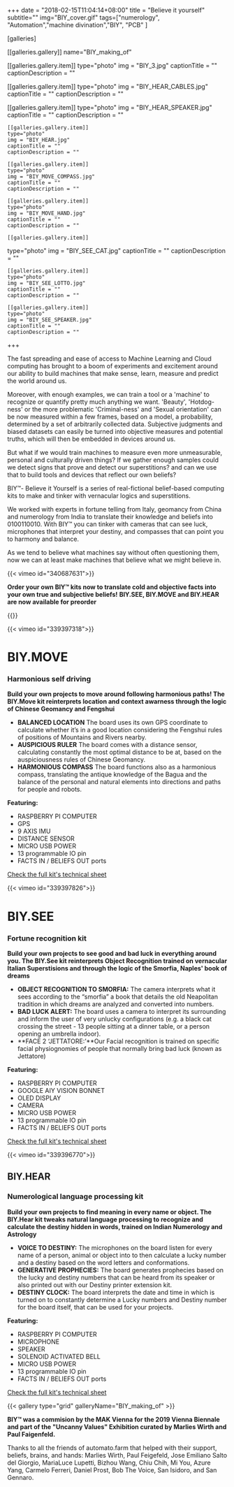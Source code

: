 +++
date = "2018-02-15T11:04:14+08:00"
title = "Believe it yourself"
subtitle=""
img="BIY_cover.gif"
tags=["numerology", "Automation","machine divination","BIY", "PCB" ]

[galleries]

[[galleries.gallery]]
  name="BIY_making_of"

  [[galleries.gallery.item]]
  type="photo"
  img = "BIY_3.jpg"
  captionTitle = ""
  captionDescription = ""

  [[galleries.gallery.item]]
  type="photo"
  img = "BIY_HEAR_CABLES.jpg"
  captionTitle = ""
  captionDescription = ""

  [[galleries.gallery.item]]
  type="photo"
  img = "BIY_HEAR_SPEAKER.jpg"
  captionTitle = ""
  captionDescription = ""

	[[galleries.gallery.item]]
	type="photo"
	img = "BIY_HEAR.jpg"
	captionTitle = ""
	captionDescription = ""

	[[galleries.gallery.item]]
	type="photo"
	img = "BIY_MOVE_COMPASS.jpg"
	captionTitle = ""
	captionDescription = ""

	[[galleries.gallery.item]]
	type="photo"
	img = "BIY_MOVE_HAND.jpg"
	captionTitle = ""
	captionDescription = ""

	[[galleries.gallery.item]]
  type="photo"
  img = "BIY_SEE_CAT.jpg"
  captionTitle = ""
  captionDescription = ""

	[[galleries.gallery.item]]
	type="photo"
	img = "BIY_SEE_LOTTO.jpg"
	captionTitle = ""
	captionDescription = ""

	[[galleries.gallery.item]]
	type="photo"
	img = "BIY_SEE_SPEAKER.jpg"
	captionTitle = ""
	captionDescription = ""

+++

The fast spreading and ease of access to Machine Learning and Cloud computing has brought to a boom of experiments and excitement around our ability to build machines that make sense, learn, measure and predict the world around us.

Moreover, with enough examples, we can train a tool or a 'machine' to recognize or quantify pretty much anything we want. 'Beauty', 'Hotdog-ness' or the more problematic 'Criminal-ness' and 'Sexual orientation' can be now measured within a few frames, based on a model, a probability, determined by a set of arbitrarily collected data. Subjective judgments and biased datasets can easily be turned into objective measures and potential truths, which will then be embedded in devices around us.

But what if we would train machines to measure even more unmeasurable, personal and culturally driven things? If we gather enough samples could we detect signs that prove and detect our superstitions? and can we use that to build tools and devices that reflect our own beliefs?

BIY™- Believe it Yourself is a series of real-fictional belief-based computing kits to make and tinker with vernacular logics and superstitions.

We worked with experts in fortune telling from Italy, geomancy from China  and numerology from India to translate their knowledge and beliefs into 0100110010. With BIY™ you can tinker with cameras that can see luck, microphones that interpret your destiny, and compasses that can point you to harmony and balance.

As we tend to believe what machines say without often questioning them, now we can at least make machines that believe what we might believe in.

{{< vimeo id="340687631">}}

**Order your own BIY™ kits now to translate cold and objective facts into your own true and subjective beliefs!**
**BIY.SEE, BIY.MOVE and BIY.HEAR are now available for preorder**

{{<image img="BIY_posters.png">}}

{{< vimeo id="339397318">}}

# BIY.MOVE
### Harmonious self driving

**Build your own projects to move around following harmonious paths! The BIY.Move kit reinterprets location and context awarness through the logic of Chinese Geomancy and Fengshui**

- **BALANCED LOCATION** The board uses its own GPS coordinate to calculate whether it’s in a good location considering the Fengshui rules of positions of Mountains and Rivers nearby.
- **AUSPICIOUS RULER** The board comes with a distance sensor, calculating constantly the most optimal distance to be at, based on the auspiciousness rules of Chinese Geomancy.
- **HARMONIOUS COMPASS** The board functions also as a harmonious compass, translating the antique knowledge of the Bagua and the balance of the personal and natural elements into directions and paths for people and robots.

**Featuring:**

- RASPBERRY PI COMPUTER
- GPS
- 9 AXIS IMU
- DISTANCE SENSOR
- MICRO USB POWER
- 13 programmable IO pin
- FACTS IN / BELIEFS OUT ports

[Check the full kit's technical sheet](../../download/POSTERS_BIY_Move.pdf)

{{< vimeo id="339397826">}}

# BIY.SEE
### Fortune recognition kit

**Build your own projects to see good and bad luck in everything around you. The BIY.See kit reinterprets Object Recognition trained on vernacular Italian Superstisions and through the logic of the Smorfia, Naples' book of dreams**

- **OBJECT RECOGNITION TO SMORFIA:** The camera interprets what it sees according to the “smorfia” a book that details the old Neapolitan tradition in which dreams are analyzed and converted into numbers.
- **BAD LUCK ALERT:** The board uses a camera  to interpret its surrounding and inform the user of very unlucky configurations (e.g. a black cat crossing the street - 13 people sitting at a dinner table, or a person opening an umbrella indoor).
- **FACE 2 ‘JETTATORE:’**Our Facial recognition is trained on specific facial physiognomies of people that normally bring bad luck (known as Jettatore)

**Featuring:**

- RASPBERRY PI COMPUTER
- GOOGLE AIY VISION BONNET
- OLED DISPLAY
- CAMERA
- MICRO USB POWER
- 13 programmable IO pin
- FACTS IN / BELIEFS OUT ports

[Check the full kit's technical sheet](../../download/POSTERS_BIY_See.pdf)

{{< vimeo id="339396770">}}

## BIY.HEAR
### Numerological language processing kit
**Build your own projects to find meaning in every name or object. The BIY.Hear kit tweaks natural language processing to recognize and calculate the destiny hidden in words, trained on Indian Numerology and Astrology**

- **VOICE TO DESTINY:** The  microphones on the board listen for every name of a person, animal or object into to then calculate a lucky number and a destiny based on the word letters and conformations.
- **GENERATIVE PROPHECIES:** The board generates prophecies based on the lucky and destiny numbers that can be heard from its speaker or also printed out with our Destiny printer extension kit.
- **DESTINY CLOCK:** The board interprets the date and time in which is turned on to constantly determine a Lucky numbers and Destiny number for the board itself, that can be used for your projects.

**Featuring:**

- RASPBERRY PI COMPUTER
- MICROPHONE
- SPEAKER
- SOLENOID ACTIVATED BELL
- MICRO USB POWER
- 13 programmable IO pin
- FACTS IN / BELIEFS OUT ports

[Check the full kit's technical sheet](../../download/POSTERS_BIY_Hear.pdf)

{{< gallery type="grid" galleryName="BIY_making_of" >}}

**BIY™ was a commision by the MAK Vienna for the 2019 Vienna Biennale and part of the "Uncanny Values" Exhibition curated by Marlies Wirth and Paul Faigenfeld.**

Thanks to all the friends of automato.farm that helped with their support, beliefs, brains, and hands:
Marlies Wirth, Paul Feigefeld, Jose Emiliano Salto del Giorgio, MariaLuce Lupetti, Bizhou Wang, Chiu Chih, Mi You, Azure Yang, Carmelo Ferreri, Daniel Prost, Bob The Voice, San Isidoro, and San Gennaro.
